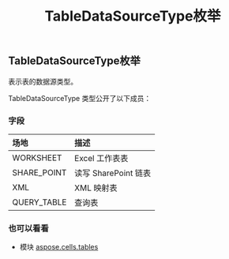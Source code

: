 ﻿---
title: TableDataSourceType枚举
second_title: Aspose.Cells for Python via .NET API 参考文献
description:
type: docs
weight: 100
url: /zh/python-net/aspose.cells.tables/tabledatasourcetype/
is_root: false
---
## TableDataSourceType枚举
表示表的数据源类型。



TableDataSourceType 类型公开了以下成员：

### 字段
|场地|描述|
| :- | :- |
| WORKSHEET | Excel 工作表表|
| SHARE_POINT |读写 SharePoint 链表|
| XML |XML 映射表|
| QUERY_TABLE |查询表|



### 也可以看看
* 模块 [aspose.cells.tables](..)
